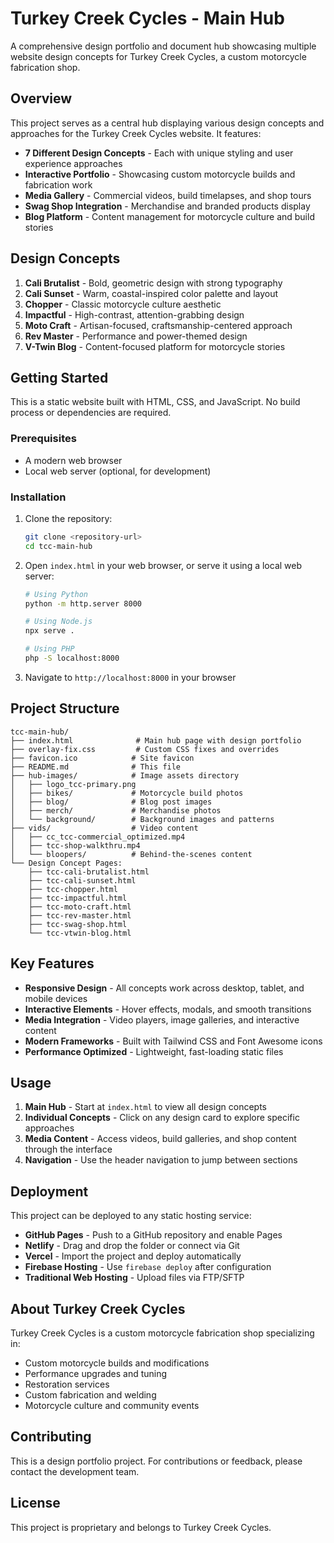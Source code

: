 # Turkey Creek Cycles - Main Hub

A comprehensive design portfolio and document hub showcasing multiple website design concepts for Turkey Creek Cycles, a custom motorcycle fabrication shop.

## Overview

This project serves as a central hub displaying various design concepts and approaches for the Turkey Creek Cycles website. It features:

- **7 Different Design Concepts** - Each with unique styling and user experience approaches
- **Interactive Portfolio** - Showcasing custom motorcycle builds and fabrication work
- **Media Gallery** - Commercial videos, build timelapses, and shop tours
- **Swag Shop Integration** - Merchandise and branded products display
- **Blog Platform** - Content management for motorcycle culture and build stories

## Design Concepts

1. **Cali Brutalist** - Bold, geometric design with strong typography
2. **Cali Sunset** - Warm, coastal-inspired color palette and layout
3. **Chopper** - Classic motorcycle culture aesthetic
4. **Impactful** - High-contrast, attention-grabbing design
5. **Moto Craft** - Artisan-focused, craftsmanship-centered approach
6. **Rev Master** - Performance and power-themed design
7. **V-Twin Blog** - Content-focused platform for motorcycle stories

## Getting Started

This is a static website built with HTML, CSS, and JavaScript. No build process or dependencies are required.

### Prerequisites

- A modern web browser
- Local web server (optional, for development)

### Installation

1. Clone the repository:
   ```bash
   git clone <repository-url>
   cd tcc-main-hub
   ```

2. Open `index.html` in your web browser, or serve it using a local web server:
   ```bash
   # Using Python
   python -m http.server 8000
   
   # Using Node.js
   npx serve .
   
   # Using PHP
   php -S localhost:8000
   ```

3. Navigate to `http://localhost:8000` in your browser

## Project Structure

```
tcc-main-hub/
├── index.html              # Main hub page with design portfolio
├── overlay-fix.css         # Custom CSS fixes and overrides
├── favicon.ico            # Site favicon
├── README.md              # This file
├── hub-images/            # Image assets directory
│   ├── logo_tcc-primary.png
│   ├── bikes/             # Motorcycle build photos
│   ├── blog/              # Blog post images
│   ├── merch/             # Merchandise photos
│   └── background/        # Background images and patterns
├── vids/                  # Video content
│   ├── cc_tcc-commercial_optimized.mp4
│   ├── tcc-shop-walkthru.mp4
│   └── bloopers/          # Behind-the-scenes content
└── Design Concept Pages:
    ├── tcc-cali-brutalist.html
    ├── tcc-cali-sunset.html
    ├── tcc-chopper.html
    ├── tcc-impactful.html
    ├── tcc-moto-craft.html
    ├── tcc-rev-master.html
    ├── tcc-swag-shop.html
    └── tcc-vtwin-blog.html
```

## Key Features

- **Responsive Design** - All concepts work across desktop, tablet, and mobile devices
- **Interactive Elements** - Hover effects, modals, and smooth transitions
- **Media Integration** - Video players, image galleries, and interactive content
- **Modern Frameworks** - Built with Tailwind CSS and Font Awesome icons
- **Performance Optimized** - Lightweight, fast-loading static files

## Usage

1. **Main Hub** - Start at `index.html` to view all design concepts
2. **Individual Concepts** - Click on any design card to explore specific approaches
3. **Media Content** - Access videos, build galleries, and shop content through the interface
4. **Navigation** - Use the header navigation to jump between sections

## Deployment

This project can be deployed to any static hosting service:

- **GitHub Pages** - Push to a GitHub repository and enable Pages
- **Netlify** - Drag and drop the folder or connect via Git
- **Vercel** - Import the project and deploy automatically
- **Firebase Hosting** - Use `firebase deploy` after configuration
- **Traditional Web Hosting** - Upload files via FTP/SFTP

## About Turkey Creek Cycles

Turkey Creek Cycles is a custom motorcycle fabrication shop specializing in:
- Custom motorcycle builds and modifications
- Performance upgrades and tuning
- Restoration services
- Custom fabrication and welding
- Motorcycle culture and community events

## Contributing

This is a design portfolio project. For contributions or feedback, please contact the development team.

## License

This project is proprietary and belongs to Turkey Creek Cycles.
